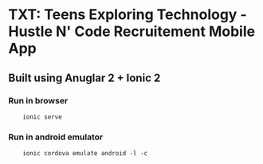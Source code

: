 # TXT: Teens Exploring Technology - Hustle N' Code Recruitement Mobile App
## Built using Anuglar 2 + Ionic 2

### Run in browser
```
    ionic serve
```

### Run in android emulator
```
    ionic cordova emulate android -l -c
```